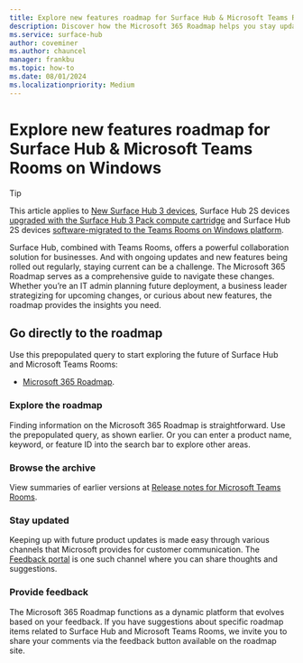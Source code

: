 ```yaml
---
title: Explore new features roadmap for Surface Hub & Microsoft Teams Rooms on Windows 
description: Discover how the Microsoft 365 Roadmap helps you stay updated with the latest features for Surface Hub and Microsoft Teams Rooms. Learn how to provide feedback and utilize search tips to maximize your Microsoft 365 experience.
ms.service: surface-hub
author: coveminer
ms.author: chauncel
manager: frankbu
ms.topic: how-to
ms.date: 08/01/2024
ms.localizationpriority: Medium
---
```


# Explore new features roadmap for Surface Hub & Microsoft Teams Rooms on Windows 

> [!TIP]
> This article applies to [New Surface Hub 3 devices](surface-hub-3-whats-new.md), Surface Hub 2S devices [upgraded with the Surface Hub 3 Pack compute cartridge](install-manage-surface-hub-3-pack.md) and Surface Hub 2S devices [software-migrated to the Teams Rooms on Windows platform](surface-hub-2s-migrate-to-mtr-w.md).

Surface Hub, combined with Teams Rooms, offers a powerful collaboration solution for businesses. And with ongoing updates and new features being rolled out regularly, staying current can be a challenge. The Microsoft 365 Roadmap serves as a comprehensive guide to navigate these changes. Whether you’re an IT admin planning future deployment, a business leader strategizing for upcoming changes, or curious about new features, the roadmap provides the insights you need.

## Go directly to the roadmap 

Use this prepopulated query to start exploring the future of Surface Hub and Microsoft Teams Rooms: 

- [Microsoft 365 Roadmap](https://www.microsoft.com/microsoft-365/roadmap?filters=&searchterms=teams%2Crooms).

### Explore the roadmap

Finding information on the Microsoft 365 Roadmap is straightforward. Use the prepopulated query, as shown earlier. Or you can enter a product name, keyword, or feature ID into the search bar to explore other areas.

### Browse the archive

View summaries of earlier versions at [Release notes for Microsoft Teams Rooms](/MicrosoftTeams/rooms/rooms-release-note?tabs=Windows).

### Stay updated

Keeping up with future product updates is made easy through various channels that Microsoft provides for customer communication. The [Feedback portal](https://www.microsoft.com/en-us/microsoft-365/roadmap?filters=&searchterms=teams%2Crooms) is one such channel where you can share  thoughts and suggestions.

### Provide feedback

The Microsoft 365 Roadmap functions as a dynamic platform that evolves based on your feedback. If you have suggestions about specific roadmap items related to Surface Hub and Microsoft Teams Rooms, we invite you to share your comments via the feedback button available on the roadmap site.


